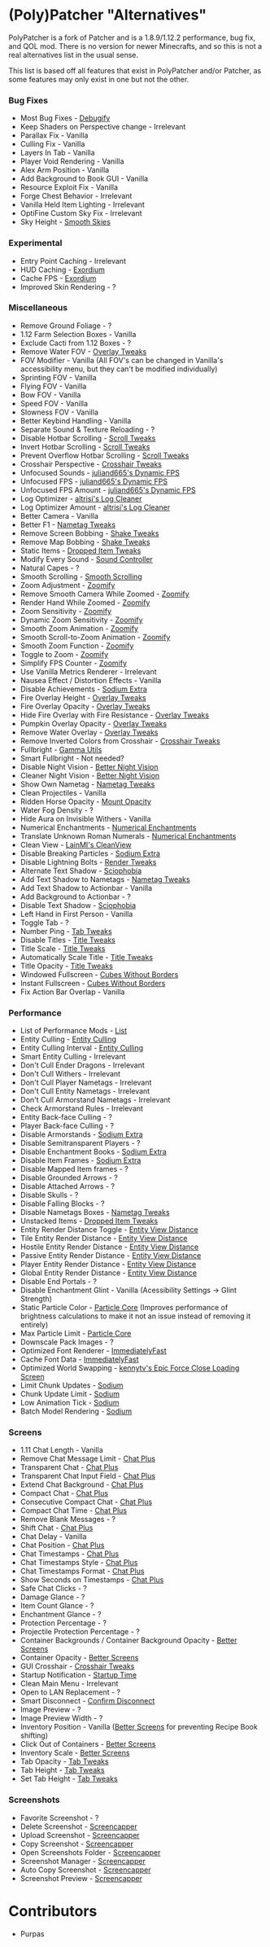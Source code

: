 # (Poly)Patcher "Alternatives"

PolyPatcher is a fork of Patcher and is a 1.8.9/1.12.2 performance, bug fix, and QOL mod.
There is no version for newer Minecrafts, and so this is not a real alternatives list in the usual sense.

This list is based off all features that exist in PolyPatcher and/or Patcher, as some features may only exist in one but not the other.

### Bug Fixes

* Most Bug Fixes - [Debugify](https://modrinth.com/mod/debugify)
* Keep Shaders on Perspective change - Irrelevant
* Parallax Fix - Vanilla
* Culling Fix - Vanilla
* Layers In Tab - Vanilla
* Player Void Rendering - Vanilla
* Alex Arm Position - Vanilla
* Add Background to Book GUI - Vanilla
* Resource Exploit Fix - Vanilla
* Forge Chest Behavior - Irrelevant
* Vanilla Held Item Lighting - Irrelevant
* OptiFine Custom Sky Fix - Irrelevant
* Sky Height - [Smooth Skies](https://modrinth.com/mod/smooth-skies)

### Experimental

* Entry Point Caching - Irrelevant
* HUD Caching - [Exordium](https://modrinth.com/mod/exordium)
* Cache FPS - [Exordium](https://modrinth.com/mod/exordium)
* Improved Skin Rendering - ?

### Miscellaneous

* Remove Ground Foliage - ?
* 1.12 Farm Selection Boxes - Vanilla
* Exclude Cacti from 1.12 Boxes - ?
* Remove Water FOV - [Overlay Tweaks](https://modrinth.com/mod/overlaytweaks)
* FOV Modifier - Vanilla (All FOV's can be changed in Vanilla's accessibility menu, but they can't be modified individually)
* Sprinting FOV - Vanilla
* Flying FOV - Vanilla
* Bow FOV - Vanilla
* Speed FOV - Vanilla
* Slowness FOV - Vanilla
* Better Keybind Handling - Vanilla
* Separate Sound & Texture Reloading - ?
* Disable Hotbar Scrolling - [Scroll Tweaks](https://modrinth.com/mod/scrolltweaks)
* Invert Hotbar Scrolling - [Scroll Tweaks](https://modrinth.com/mod/scrolltweaks)
* Prevent Overflow Hotbar Scrolling - [Scroll Tweaks](https://modrinth.com/mod/scrolltweaks)
* Crosshair Perspective - [Crosshair Tweaks](https://modrinth.com/mod/crosshairtweaks)
* Unfocused Sounds - [juliand665's Dynamic FPS](https://modrinth.com/mod/dynamic-fps)
* Unfocused FPS - [juliand665's Dynamic FPS](https://modrinth.com/mod/dynamic-fps)
* Unfocused FPS Amount - [juliand665's Dynamic FPS](https://modrinth.com/mod/dynamic-fps)
* Log Optimizer - [altrisi's Log Cleaner](https://modrinth.com/mod/log-cleaner)
* Log Optimizer Amount - [altrisi's Log Cleaner](https://modrinth.com/mod/log-cleaner)
* Better Camera - Vanilla
* Better F1 - [Nametag Tweaks](https://modrinth.com/mod/nametagtweaks)
* Remove Screen Bobbing - [Shake Tweaks](https://modrinth.com/mod/shaketweaks)
* Remove Map Bobbing - [Shake Tweaks](https://modrinth.com/mod/shaketweaks)
* Static Items - [Dropped Item Tweaks](https://modrinth.com/mod/droppeditemtweaks)
* Modify Every Sound - [Sound Controller](https://modrinth.com/mod/sound-controller)
* Natural Capes - ?
* Smooth Scrolling - [Smooth Scrolling](https://modrinth.com/mod/smooth-scroll)
* Zoom Adjustment - [Zoomify](https://modrinth.com/mod/zoomify)
* Remove Smooth Camera While Zoomed - [Zoomify](https://modrinth.com/mod/zoomify)
* Render Hand While Zoomed - [Zoomify](https://modrinth.com/mod/zoomify)
* Zoom Sensitivity - [Zoomify](https://modrinth.com/mod/zoomify)
* Dynamic Zoom Sensitivity - [Zoomify](https://modrinth.com/mod/zoomify)
* Smooth Zoom Animation - [Zoomify](https://modrinth.com/mod/zoomify)
* Smooth Scroll-to-Zoom Animation - [Zoomify](https://modrinth.com/mod/zoomify)
* Smooth Zoom Function - [Zoomify](https://modrinth.com/mod/zoomify)
* Toggle to Zoom - [Zoomify](https://modrinth.com/mod/zoomify)
* Simplify FPS Counter - [Zoomify](https://modrinth.com/mod/zoomify)
* Use Vanilla Metrics Renderer - Irrelevant
* Nausea Effect / Distortion Effects - Vanilla
* Disable Achievements - [Sodium Extra](https://modrinth.com/mod/sodium-extra)
* Fire Overlay Height - [Overlay Tweaks](https://modrinth.com/mod/overlaytweaks)
* Fire Overlay Opacity - [Overlay Tweaks](https://modrinth.com/mod/overlaytweaks)
* Hide Fire Overlay with Fire Resistance - [Overlay Tweaks](https://modrinth.com/mod/overlaytweaks)
* Pumpkin Overlay Opacity - [Overlay Tweaks](https://modrinth.com/mod/overlaytweaks)
* Remove Water Overlay - [Overlay Tweaks](https://modrinth.com/mod/overlaytweaks)
* Remove Inverted Colors from Crosshair - [Crosshair Tweaks](https://modrinth.com/mod/crosshairtweaks)
* Fullbright - [Gamma Utils](https://modrinth.com/mod/gamma-utils)
* Smart Fullbright - Not needed?
* Disable Night Vision - [Better Night Vision](https://modrinth.com/mod/betternightvision)
* Cleaner Night Vision - [Better Night Vision](https://modrinth.com/mod/betternightvision)
* Show Own Nametag - [Nametag Tweaks](https://modrinth.com/mod/nametagtweaks)
* Clean Projectiles - Vanilla
* Ridden Horse Opacity - [Mount Opacity](https://modrinth.com/mod/mountopacity)
* Water Fog Density - ?
* Hide Aura on Invisible Withers - Vanilla
* Numerical Enchantments - [Numerical Enchantments](https://modrinth.com/mod/numerical-enchantments)
* Translate Unknown Roman Numerals - [Numerical Enchantments](https://modrinth.com/mod/numerical-enchantments)
* Clean View - [LainMI's CleanView](https://github.com/zlainsama/CleanView/releases/latest)
* Disable Breaking Particles - [Sodium Extra](https://modrinth.com/mod/sodium-extra)
* Disable Lightning Bolts - [Render Tweaks](https://modrinth.com/mod/rendertweaks)
* Alternate Text Shadow - [Sciophobia](https://modrinth.com/mod/sciophobia)
* Add Text Shadow to Nametags - [Nametag Tweaks](https://modrinth.com/mod/nametagtweaks)
* Add Text Shadow to Actionbar - Vanilla
* Add Background to Actionbar - ?
* Disable Text Shadow - [Sciophobia](https://modrinth.com/mod/sciophobia)
* Left Hand in First Person - Vanilla
* Toggle Tab - ?
* Number Ping - [Tab Tweaks](https://modrinth.com/mod/tabtweaks)
* Disable Titles - [Title Tweaks](https://modrinth.com/mod/titletweaks)
* Title Scale - [Title Tweaks](https://modrinth.com/mod/titletweaks)
* Automatically Scale Title - [Title Tweaks](https://modrinth.com/mod/titletweaks)
* Title Opacity - [Title Tweaks](https://modrinth.com/mod/titletweaks)
* Windowed Fullscreen - [Cubes Without Borders](https://modrinth.com/mod/cubes-with-borders)
* Instant Fullscreen - [Cubes Without Borders](https://modrinth.com/mod/cubes-with-borders)
* Fix Action Bar Overlap - Vanilla

### Performance

* List of Performance Mods - [List](https://alternatives.microcontrollers.dev/latest/migrating/#performance)
* Entity Culling - [Entity Culling](https://modrinth.com/mod/entityculling)
* Entity Culling Interval - [Entity Culling](https://modrinth.com/mod/entityculling)
* Smart Entity Culling - Irrelevant
* Don't Cull Ender Dragons - Irrelevant
* Don't Cull Withers - Irrelevant
* Don't Cull Player Nametags - Irrelevant
* Don't Cull Entity Nametags - Irrelevant
* Don't Cull Armorstand Nametags - Irrelevant
* Check Armorstand Rules - Irrelevant
* Entity Back-face Culling - ? 
* Player Back-face Culling - ?
* Disable Armorstands - [Sodium Extra](https://modrinth.com/mod/sodium-extra)
* Disable Semitransparent Players - ?
* Disable Enchantment Books - [Sodium Extra](https://modrinth.com/mod/sodium-extra)
* Disable Item Frames - [Sodium Extra](https://modrinth.com/mod/sodium-extra)
* Disable Mapped Item frames - ?
* Disable Grounded Arrows - ?
* Disable Attached Arrows - ?
* Disable Skulls - ?
* Disable Falling Blocks - ?
* Disable Nametags Boxes - [Nametag Tweaks](https://modrinth.com/mod/nametagtweaks)
* Unstacked Items - [Dropped Item Tweaks](https://modrinth.com/mod/droppeditemtweaks)
* Entity Render Distance Toggle - [Entity View Distance](https://modrinth.com/mod/entity-view-distance)
* Tile Entity Render Distance - [Entity View Distance](https://modrinth.com/mod/entity-view-distance)
* Hostile Entity Render Distance - [Entity View Distance](https://modrinth.com/mod/entity-view-distance)
* Passive Entity Render Distance - [Entity View Distance](https://modrinth.com/mod/entity-view-distance)
* Player Entity Render Distance - [Entity View Distance](https://modrinth.com/mod/entity-view-distance)
* Global Entity Render Distance - [Entity View Distance](https://modrinth.com/mod/entity-view-distance)
* Disable End Portals - ?
* Disable Enchantment Glint - Vanilla (Acessibility Settings -> Glint Strength)
* Static Particle Color - [Particle Core](https://modrinth.com/mod/particle-core) (Improves performance of brightness calculations to make it not an issue instead of removing it entirely)
* Max Particle Limit - [Particle Core](https://modrinth.com/mod/particle-core)
* Downscale Pack Images - ?
* Optimized Font Renderer - [ImmediatelyFast](https://modrinth.com/mod/immediatelyfast)
* Cache Font Data - [ImmediatelyFast](https://modrinth.com/mod/immediatelyfast)
* Optimized World Swapping - [kennytv's Epic Force Close Loading Screen](https://modrinth.com/mod/forcecloseworldloadingscreen)
* Limit Chunk Updates - [Sodium](https://modrinth.com/mod/sodium)
* Chunk Update Limit - [Sodium](https://modrinth.com/mod/sodium)
* Low Animation Tick - [Sodium](https://modrinth.com/mod/sodium)
* Batch Model Rendering - [Sodium](https://modrinth.com/mod/sodium)

### Screens

* 1.11 Chat Length - Vanilla
* Remove Chat Message Limit - [Chat Plus](https://modrinth.com/mod/chat-plus)
* Transparent Chat - [Chat Plus](https://modrinth.com/mod/chat-plus)
* Transparent Chat Input Field - [Chat Plus](https://modrinth.com/mod/chat-plus)
* Extend Chat Background - [Chat Plus](https://modrinth.com/mod/chat-plus)
* Compact Chat - [Chat Plus](https://modrinth.com/mod/chat-plus)
* Consecutive Compact Chat - [Chat Plus](https://modrinth.com/mod/chat-plus)
* Compact Chat Time - [Chat Plus](https://modrinth.com/mod/chat-plus)
* Remove Blank Messages - ?
* Shift Chat - [Chat Plus](https://modrinth.com/mod/chat-plus)
* Chat Delay - Vanilla
* Chat Position - [Chat Plus](https://modrinth.com/mod/chat-plus)
* Chat Timestamps - [Chat Plus](https://modrinth.com/mod/chat-plus)
* Chat Timestamps Style - [Chat Plus](https://modrinth.com/mod/chat-plus)
* Chat Timestamps Format - [Chat Plus](https://modrinth.com/mod/chat-plus)
* Show Seconds on Timestamps - [Chat Plus](https://modrinth.com/mod/chat-plus)
* Safe Chat Clicks - ?
* Damage Glance - ?
* Item Count Glance - ?
* Enchantment Glance - ?
* Protection Percentage - ?
* Projectile Protection Percentage - ?
* Container Backgrounds / Container Background Opacity - [Better Screens](https://modrinth.com/mod/better-screens)
* Container Opacity - [Better Screens](https://modrinth.com/mod/better-screens)
* GUI Crosshair - [Crosshair Tweaks](https://modrinth.com/mod/crosshairtweaks)
* Startup Notification - [Startup Time](https://modrinth.com/mod/startup-time)
* Clean Main Menu - Irrelevant
* Open to LAN Replacement - ?
* Smart Disconnect - [Confirm Disconnect](https://modrinth.com/mod/confirm-disconnect)
* Image Preview - ?
* Image Preview Width - ?
* Inventory Position - Vanilla ([Better Screens](https://modrinth.com/mod/better-screens) for preventing Recipe Book shifting)
* Click Out of Containers - [Better Screens](https://modrinth.com/mod/better-screens)
* Inventory Scale - [Better Screens](https://modrinth.com/mod/better-screens)
* Tab Opacity - [Tab Tweaks](https://modrinth.com/mod/tabtweaks)
* Tab Height - [Tab Tweaks](https://modrinth.com/mod/tabtweaks)
* Set Tab Height - [Tab Tweaks](https://modrinth.com/mod/tabtweaks)

### Screenshots

* Favorite Screenshot - ?
* Delete Screenshot - [Screencapper](https://modrinth.com/mod/screencapper)
* Upload Screenshot - [Screencapper](https://modrinth.com/mod/screencapper)
* Copy Screenshot - [Screencapper](https://modrinth.com/mod/screencapper)
* Open Screenshots Folder - [Screencapper](https://modrinth.com/mod/screencapper)
* Screenshot Manager - [Screencapper](https://modrinth.com/mod/screencapper)
* Auto Copy Screenshot - [Screencapper](https://modrinth.com/mod/screencapper)
* Screenshot Preview - [Screencapper](https://modrinth.com/mod/screencapper)

# Contributors

* Purpas
